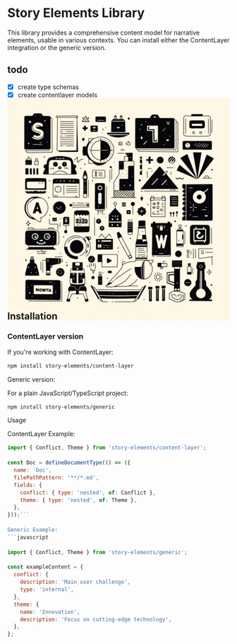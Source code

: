 # Story Elements Library

This library provides a comprehensive content model for narrative elements, usable in various contexts. You can install either the ContentLayer integration or the generic version.

## todo 

- [x] create type schemas 
- [x] create contentlayer models 
- [ ] create react component templates / generator 
- [ ] create react components for each entity/type 

<div style="width:100%; height:400px; display:flex; align-items: center;
  justify-content: center;">
  <img src="logo.jpg" alt='story-elements'/>
</div>

## Installation

### ContentLayer version

If you're working with ContentLayer:

```bash
npm install story-elements/content-layer
```

Generic version:

For a plain JavaScript/TypeScript project:

```bash
npm install story-elements/generic
```

Usage

ContentLayer Example:

```javascript
import { Conflict, Theme } from 'story-elements/content-layer';

const Doc = defineDocumentType(() => ({
  name: 'Doc',
  filePathPattern: '**/*.md',
  fields: {
    conflict: { type: 'nested', of: Conflict },
    theme: { type: 'nested', of: Theme },
  },
}));```

Generic Example:
```javascript

import { Conflict, Theme } from 'story-elements/generic';

const exampleContent = {
  conflict: {
    description: 'Main user challenge',
    type: 'internal',
  },
  theme: {
    name: 'Innovation',
    description: 'Focus on cutting-edge technology',
  },
};
```
